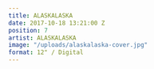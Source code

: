 ```yaml
---
title: ALASKALASKA
date: 2017-10-18 13:21:00 Z
position: 7
artist: ALASKALASKA
image: "/uploads/alaskalaska-cover.jpg"
format: 12" / Digital
---
```


